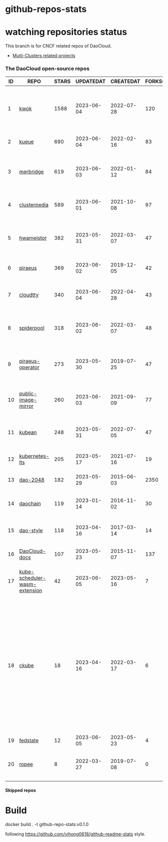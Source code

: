 # github-repos-stats

# watching repositories status

This branch is for CNCF related repos of DaoCloud.
- [Mutli-Clusters related projects](https://github.com/pacoxu/github-repos-stats/tree/multi-clusters)


<!--START_SECTION:github_repos-->
### The DaoCloud open-source repos
| ID |                                               REPO                                                | STARS | UPDATEDAT  | CREATEDAT  | FORKSCOUNT |                                                                                                                     DESCRIPTIONS                                                                                                                     |
|----|---------------------------------------------------------------------------------------------------|-------|------------|------------|------------|------------------------------------------------------------------------------------------------------------------------------------------------------------------------------------------------------------------------------------------------------|
|  1 | [kwok](https://github.com/kubernetes-sigs/kwok)                                                   |  1588 | 2023-06-04 | 2022-07-28 |        120 | Kubernetes WithOut Kubelet -  Simulates thousands of Nodes and Clusters.                                                                                                                                                                             |
|  2 | [kueue](https://github.com/kubernetes-sigs/kueue)                                                 |   690 | 2023-06-04 | 2022-02-16 |         83 | Kubernetes-native Job Queueing                                                                                                                                                                                                                       |
|  3 | [merbridge](https://github.com/merbridge/merbridge)                                               |   619 | 2023-06-03 | 2022-01-12 |         84 | Use eBPF to speed up your Service Mesh like crossing an Einstein-Rosen Bridge.                                                                                                                                                                       |
|  4 | [clusterpedia](https://github.com/clusterpedia-io/clusterpedia)                                   |   589 | 2023-06-01 | 2021-10-08 |         97 | The Encyclopedia of Kubernetes clusters                                                                                                                                                                                                              |
|  5 | [hwameistor](https://github.com/hwameistor/hwameistor)                                            |   382 | 2023-05-31 | 2022-03-07 |         47 | Hwameistor is an HA local storage system for cloud-native stateful workloads.                                                                                                                                                                        |
|  6 | [piraeus](https://github.com/piraeusdatastore/piraeus)                                            |   369 | 2023-06-02 | 2019-12-05 |         42 | High Available Datastore for Kubernetes                                                                                                                                                                                                              |
|  7 | [cloudtty](https://github.com/cloudtty/cloudtty)                                                  |   340 | 2023-06-04 | 2022-04-28 |         43 | A Friendly Kubernetes CloudShell (Web Terminal) !                                                                                                                                                                                                    |
|  8 | [spiderpool](https://github.com/spidernet-io/spiderpool)                                          |   318 | 2023-06-02 | 2022-03-07 |         48 | underlay network solution with IPAM and meta plugins                                                                                                                                                                                                 |
|  9 | [piraeus-operator](https://github.com/piraeusdatastore/piraeus-operator)                          |   273 | 2023-05-30 | 2019-07-25 |         47 | The Piraeus Operator manages LINSTOR clusters in Kubernetes.                                                                                                                                                                                         |
| 10 | [public-image-mirror](https://github.com/DaoCloud/public-image-mirror)                            |   260 | 2023-06-03 | 2021-09-09 |         77 | 很多镜像都在国外。比如 gcr 。国内下载很慢，需要加速。                                                                                                                                                                                                |
| 11 | [kubean](https://github.com/kubean-io/kubean)                                                     |   248 | 2023-05-31 | 2022-07-05 |         47 |  :seedling: Kubernetes lifecycle management operator based on kubespray.                                                                                                                                                                             |
| 12 | [kubernetes-lts](https://github.com/klts-io/kubernetes-lts)                                       |   205 | 2023-05-17 | 2021-07-16 |         19 | Kubernetes LTS(long term support)                                                                                                                                                                                                                    |
| 13 | [dao-2048](https://github.com/DaoCloud/dao-2048)                                                  |   182 | 2023-05-29 | 2015-06-03 |       2350 | 2048 is a number puzzle game.                                                                                                                                                                                                                        |
| 14 | [daochain](https://github.com/DaoCloud/daochain)                                                  |   119 | 2023-01-14 | 2016-11-02 |         30 | Docker image verification system based on Ethereum                                                                                                                                                                                                   |
| 15 | [dao-style](https://github.com/DaoCloud/dao-style)                                                |   118 | 2023-04-16 | 2017-03-14 |         14 | 🎉 A high quality component library built on Vue.js 2.0                                                                                                                                                                                              |
| 16 | [DaoCloud-docs](https://github.com/DaoCloud/DaoCloud-docs)                                        |   107 | 2023-05-23 | 2015-11-07 |        137 | DaoCloud Enterprise 5.0 Documentation                                                                                                                                                                                                                |
| 17 | [kube-scheduler-wasm-extension](https://github.com/kubernetes-sigs/kube-scheduler-wasm-extension) |    42 | 2023-06-05 | 2023-05-16 |          7 | All the things to make the scheduler extendable with wasm.                                                                                                                                                                                           |
| 18 | [ckube](https://github.com/DaoCloud/ckube)                                                        |    18 | 2023-04-16 | 2022-03-17 |          6 | Kubernetes APIServer 高性能代理组件，代理 APIServer 的 List 请求，其它类型的请求会直接反向代理到原生 APIServer。 CKube 还额外支持了分页、搜索和索引等功能。 并且，CKube 100% 兼容原生 kubectl 和 kube client sdk，只需要简单的配置即可实现全局替换。 |
| 19 | [fedstate](https://github.com/fedstate/fedstate)                                                  |    12 | 2023-06-05 | 2023-05-23 |          4 | fedstate                                                                                                                                                                                                                                             |
| 20 | [ropee](https://github.com/DaoCloud/ropee)                                                        |     8 | 2022-03-27 | 2019-07-08 |          0 | A scalable prometheus remote storage adapter for splunk.                                                                                                                                                                                             |



#### Skipped repos
<!--END_SECTION:github_repos-->

# Build

docker build . -t github-repo-stats:v0.1.0

following https://github.com/yihong0618/github-readme-stats style.
